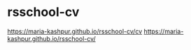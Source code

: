 # rsschool-cv
https://maria-kashpur.github.io/rsschool-cv/cv
https://maria-kashpur.github.io/rsschool-cv/